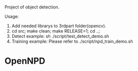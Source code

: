 
Project of object detection.



Usage:
1. Add needed librarys to 3rdpart folder(opencv).
2. cd src; make clean; make RELEASE=1; cd ..;
3. Detect example:
    sh ./script/test_detect_demo.sh
4. Training example:
    Please refer to ./script/npd_train_demo.sh
# OpenNPD
